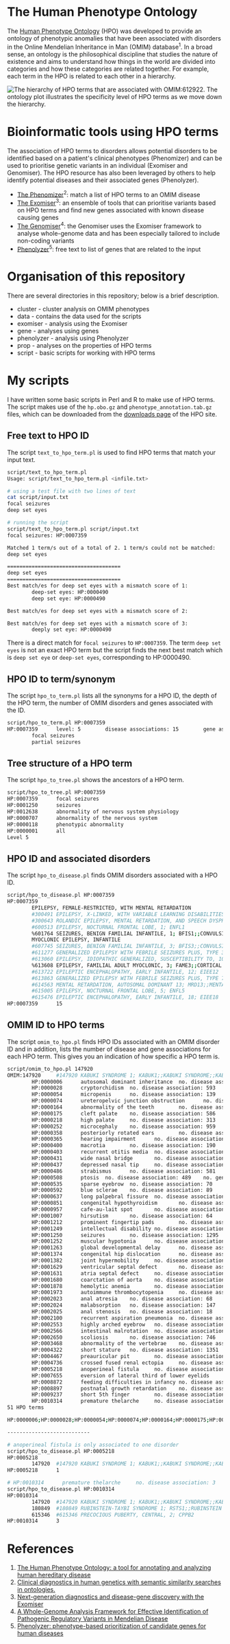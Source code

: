 # The Human Phenotype Ontology

The [Human Phenotype Ontology](http://human-phenotype-ontology.github.io/) (HPO) was developed to provide an ontology of phenotypic anomalies that have been associated with disorders in the Online Mendelian Inheritance in Man (OMIM) database<sup>1</sup>. In a broad sense, an ontology is the philosophical discipline that studies the nature of existence and aims to understand how things in the world are divided into categories and how these categories are related together. For example, each term in the HPO is related to each other in a hierarchy.

![The hierarchy of HPO terms that are associated with OMIM:612922. The ontology plot illustrates the specificity level of HPO terms as we move down the hierarchy.](prop/image/612922.png)

# Bioinformatic tools using HPO terms

The association of HPO terms to disorders allows potential disorders to be identified based on a patient's clinical phenotypes (Phenomizer) and can be used to prioritise genetic variants in an individual (Exomiser and Genomiser). The HPO resource has also been leveraged by others to help identify potential diseases and their associated genes (Phenolyzer).

* [The Phenomizer](http://compbio.charite.de/phenomizer/)<sup>2</sup>: match a list of HPO terms to an OMIM disease
* [The Exomiser](http://www.sanger.ac.uk/science/tools/exomiser)<sup>3</sup>: an ensemble of tools that can prioritise variants based on HPO terms and find new genes associated with known disease causing genes
* [The Genomiser](http://exomiser.github.io/Exomiser/manual/7/quickstart/#genomiser)<sup>4</sup>: the Genomiser uses the Exomiser framework to analyse whole-genome data and has been especially tailored to include non-coding variants
* [Phenolyzer](http://phenolyzer.usc.edu/)<sup>5</sup>: free text to list of genes that are related to the input

# Organisation of this repository

There are several directories in this repository; below is a brief description.

* cluster - cluster analysis on OMIM phenotypes
* data - contains the data used for the scripts
* exomiser - analysis using the Exomiser
* gene - analyses using genes
* phenolyzer - analysis using Phenolyzer
* prop - analyses on the properties of HPO terms
* script - basic scripts for working with HPO terms

# My scripts

I have written some basic scripts in Perl and R to make use of HPO terms. The script makes use of the `hp.obo.gz` and `phenotype_annotation.tab.gz` files, which can be downloaded from the [downloads page](http://human-phenotype-ontology.github.io/downloads.html) of the HPO site.

## Free text to HPO ID

The script `text_to_hpo_term.pl` is used to find HPO terms that match your input text.

```bash
script/text_to_hpo_term.pl 
Usage: script/text_to_hpo_term.pl <infile.txt>

# using a test file with two lines of text
cat script/input.txt 
focal seizures
deep set eyes

# running the script
script/text_to_hpo_term.pl script/input.txt 
focal seizures: HP:0007359

Matched 1 term/s out of a total of 2. 1 term/s could not be matched:
deep set eyes

=====================================
deep set eyes
=====================================
Best match/es for deep set eyes with a mismatch score of 1:
        deep-set eyes: HP:0000490
        deep set eye: HP:0000490

Best match/es for deep set eyes with a mismatch score of 2:

Best match/es for deep set eyes with a mismatch score of 3:
        deeply set eye: HP:0000490
```

There is a direct match for `focal seizures` to `HP:0007359`. The term `deep set eyes` is not an exact HPO term but the script finds the next best match which is `deep set eye` or `deep-set eyes`, corresponding to HP:0000490.

## HPO ID to term/synonym

The script `hpo_to_term.pl` lists all the synonyms for a HPO ID, the depth of the HPO term, the number of OMIM disorders and genes  associated with the ID.

```bash
script/hpo_to_term.pl HP:0007359
HP:0007359      level: 5        disease associations: 15        gene associations: 42
        focal seizures
        partial seizures
```

## Tree structure of a HPO term

The script `hpo_to_tree.pl` shows the ancestors of a HPO term.

```bash
script/hpo_to_tree.pl HP:0007359
HP:0007359      focal seizures
HP:0001250      seizures
HP:0012638      abnormality of nervous system physiology
HP:0000707      abnormality of the nervous system
HP:0000118      phenotypic abnormality
HP:0000001      all
Level 5
```

## HPO ID and associated disorders

The script `hpo_to_disease.pl` finds OMIM disorders associated with a HPO ID.

```bash
script/hpo_to_disease.pl HP:0007359
HP:0007359
        EPILEPSY, FEMALE-RESTRICTED, WITH MENTAL RETARDATION
        #300491 EPILEPSY, X-LINKED, WITH VARIABLE LEARNING DISABILITIES AND BEHAVIORDISORDERS
        #300643 ROLANDIC EPILEPSY, MENTAL RETARDATION, AND SPEECH DYSPRAXIA, X-LINKED;RESDX
        #600513 EPILEPSY, NOCTURNAL FRONTAL LOBE, 1; ENFL1
        %601764 SEIZURES, BENIGN FAMILIAL INFANTILE, 1; BFIS1;;CONVULSIONS, BENIGN FAMILIAL INFANTILE, 1; BFIC1
        MYOCLONIC EPILEPSY, INFANTILE
        #607745 SEIZURES, BENIGN FAMILIAL INFANTILE, 3; BFIS3;;CONVULSIONS, BENIGN FAMILIAL INFANTILE, 3; BFIC3;;SEIZURES, BENIGN FAMILIAL NEONATAL-INFANTILE; BFNIS
        #611277 GENERALIZED EPILEPSY WITH FEBRILE SEIZURES PLUS, TYPE 3; GEFSP3;;GEFS+, TYPE 3; GEFS+3FEBRILE SEIZURES, FAMILIAL, 8, INCLUDED; FEB8, INCLUDED
        #613060 EPILEPSY, IDIOPATHIC GENERALIZED, SUSCEPTIBILITY TO, 10; EIG10GENERALIZED EPILEPSY WITH FEBRILE SEIZURES PLUS, TYPE 5, SUSCEPTIBILITYTO, INCLUDED; GEFS5, INCLUDED;;GEFS+, TYPE 5, SUSCEPTIBILITY TO, INCLUDED;;GEFS+5, SUSCEPTIBILITY TO, INCLUDED;;GEFSP5, SUSCEPTIBILITY TO, INCLUDED;;EPILEPSY, JUVENILE MYOCLONIC, SUSCEPTIBILITY TO, 7, INCLUDED; EJM7,INCLUDED
        %613608 EPILEPSY, FAMILIAL ADULT MYOCLONIC, 3; FAME3;;CORTICAL MYOCLONIC TREMOR WITH EPILEPSY, FAMILIAL, 3; FCMTE3
        #613722 EPILEPTIC ENCEPHALOPATHY, EARLY INFANTILE, 12; EIEE12
        #613863 GENERALIZED EPILEPSY WITH FEBRILE SEIZURES PLUS, TYPE 7; GEFSP7;;GEFS+, TYPE 7; GEFS+7FEBRILE SEIZURES, FAMILIAL, 3B, INCLUDED; FEB3B, INCLUDED
        #614563 MENTAL RETARDATION, AUTOSOMAL DOMINANT 13; MRD13;;MENTAL RETARDATION, AUTOSOMAL DOMINANT, 13, WITH NEURONAL MIGRATIONDEFECTS
        #615005 EPILEPSY, NOCTURNAL FRONTAL LOBE, 5; ENFL5
        #615476 EPILEPTIC ENCEPHALOPATHY, EARLY INFANTILE, 18; EIEE18
HP:0007359      15
```

## OMIM ID to HPO terms

The script `omim_to_hpo.pl` finds HPO IDs associated with an OMIM disorder ID and in addition, lists the number of disease and gene associations for each HPO term. This gives you an indication of how specific a HPO term is.

```bash
script/omim_to_hpo.pl 147920
OMIM:147920     #147920 KABUKI SYNDROME 1; KABUK1;;KABUKI SYNDROME;;KABUKI MAKE-UP SYNDROME; KMS;;NIIKAWA-KUROKI SYNDROME
        HP:0000006      autosomal dominant inheritance  no. disease association: 2675   no. gene association: 1238
        HP:0000028      cryptorchidism  no. disease association: 593    no. gene association: 455
        HP:0000054      micropenis      no. disease association: 139    no. gene association: 137
        HP:0000074      ureteropelvic junction obstruction      no. disease association: 10     no. gene association: 13
        HP:0000164      abnormality of the teeth        no. disease association: 159    no. gene association: 561
        HP:0000175      cleft palate    no. disease association: 586    no. gene association: 352
        HP:0000218      high palate     no. disease association: 313    no. gene association: 340
        HP:0000252      microcephaly    no. disease association: 959    no. gene association: 624
        HP:0000358      posteriorly rotated ears        no. disease association: 127    no. gene association: 238
        HP:0000365      hearing impairment      no. disease association: 483    no. gene association: 888
        HP:0000400      macrotia        no. disease association: 190    no. gene association: 122
        HP:0000403      recurrent otitis media  no. disease association: 54     no. gene association: 56
        HP:0000431      wide nasal bridge       no. disease association: 298    no. gene association: 317
        HP:0000437      depressed nasal tip     no. disease association: 12     no. gene association: 17
        HP:0000486      strabismus      no. disease association: 581    no. gene association: 521
        HP:0000508      ptosis  no. disease association: 489    no. gene association: 397
        HP:0000535      sparse eyebrow  no. disease association: 70     no. gene association: 62
        HP:0000592      blue sclerae    no. disease association: 89     no. gene association: 57
        HP:0000637      long palpebral fissure  no. disease association: 32     no. gene association: 20
        HP:0000851      congenital hypothyroidism       no. disease association: 14     no. gene association: 15
        HP:0000957      cafe-au-lait spot       no. disease association: 79     no. gene association: 81
        HP:0001007      hirsutism       no. disease association: 64     no. gene association: 138
        HP:0001212      prominent fingertip pads        no. disease association: 9      no. gene association: 7
        HP:0001249      intellectual disability no. disease association: 971    no. gene association: 1114
        HP:0001250      seizures        no. disease association: 1295   no. gene association: 1019
        HP:0001252      muscular hypotonia      no. disease association: 1014   no. gene association: 943
        HP:0001263      global developmental delay      no. disease association: 734    no. gene association: 911
        HP:0001374      congenital hip dislocation      no. disease association: 41     no. gene association: 47
        HP:0001382      joint hypermobility     no. disease association: 234    no. gene association: 199
        HP:0001629      ventricular septal defect       no. disease association: 304    no. gene association: 206
        HP:0001631      atria septal defect     no. disease association: 244    no. gene association: 205
        HP:0001680      coarctation of aorta    no. disease association: 42     no. gene association: 47
        HP:0001878      hemolytic anemia        no. disease association: 73     no. gene association: 84
        HP:0001973      autoimmune thrombocytopenia     no. disease association: 14     no. gene association: 24
        HP:0002023      anal atresia    no. disease association: 68     no. gene association: 105
        HP:0002024      malabsorption   no. disease association: 147    no. gene association: 172
        HP:0002025      anal stenosis   no. disease association: 18     no. gene association: 25
        HP:0002100      recurrent aspiration pneumonia  no. disease association: 6      no. gene association: 4
        HP:0002553      highly arched eyebrow   no. disease association: 96     no. gene association: 82
        HP:0002566      intestinal malrotation  no. disease association: 92     no. gene association: 66
        HP:0002650      scoliosis       no. disease association: 746    no. gene association: 567
        HP:0003468      abnormality of the vertebrae    no. disease association: 20     no. gene association: 291
        HP:0004322      short stature   no. disease association: 1351   no. gene association: 811
        HP:0004467      preauricular pit        no. disease association: 34     no. gene association: 37
        HP:0004736      crossed fused renal ectopia     no. disease association: 2      no. gene association: 5
        HP:0005218      anoperineal fistula     no. disease association: 1      no. gene association: 2
        HP:0007655      eversion of lateral third of lower eyelids      no. disease association: 2      no. gene association: 4
        HP:0008872      feeding difficulties in infancy no. disease association: 240    no. gene association: 287
        HP:0008897      postnatal growth retardation    no. disease association: 87     no. gene association: 101
        HP:0009237      short 5th finger        no. disease association: 15     no. gene association: 25
        HP:0010314      premature thelarche     no. disease association: 3      no. gene association: 5
51 HPO terms

HP:0000006;HP:0000028;HP:0000054;HP:0000074;HP:0000164;HP:0000175;HP:0000218;HP:0000252;HP:0000358;HP:0000365;HP:0000400;HP:0000403;HP:0000431;HP:0000437;HP:0000486;HP:0000508;HP:0000535;HP:0000592;HP:0000637;HP:0000851;HP:0000957;HP:0001007;HP:0001212;HP:0001249;HP:0001250;HP:0001252;HP:0001263;HP:0001374;HP:0001382;HP:0001629;HP:0001631;HP:0001680;HP:0001878;HP:0001973;HP:0002023;HP:0002024;HP:0002025;HP:0002100;HP:0002553;HP:0002566;HP:0002650;HP:0003468;HP:0004322;HP:0004467;HP:0004736;HP:0005218;HP:0007655;HP:0008872;HP:0008897;HP:0009237;HP:0010314;

---------------------------

# anoperineal fistula is only associated to one disorder
script/hpo_to_disease.pl HP:0005218
HP:0005218
        147920  #147920 KABUKI SYNDROME 1; KABUK1;;KABUKI SYNDROME;;KABUKI MAKE-UP SYNDROME; KMS;;NIIKAWA-KUROKI SYNDROME
HP:0005218      1

# HP:0010314      premature thelarche     no. disease association: 3      no. gene association: 5
script/hpo_to_disease.pl HP:0010314 
HP:0010314
        147920  #147920 KABUKI SYNDROME 1; KABUK1;;KABUKI SYNDROME;;KABUKI MAKE-UP SYNDROME; KMS;;NIIKAWA-KUROKI SYNDROME
        180849  #180849 RUBINSTEIN-TAYBI SYNDROME 1; RSTS1;;RUBINSTEIN SYNDROME;;BROAD THUMBS AND GREAT TOES, CHARACTERISTIC FACIES, AND MENTAL RETARDATION;;BROAD THUMB-HALLUX SYNDROME
        615346  #615346 PRECOCIOUS PUBERTY, CENTRAL, 2; CPPB2
HP:0010314      3
```

# References

1. [The Human Phenotype Ontology: a tool for annotating and analyzing human hereditary disease](https://www.ncbi.nlm.nih.gov/pubmed/18950739)
2. [Clinical diagnostics in human genetics with semantic similarity searches in ontologies.](https://www.ncbi.nlm.nih.gov/pubmed/19800049)
3. [Next-generation diagnostics and disease-gene discovery with the Exomiser](https://www.ncbi.nlm.nih.gov/pubmed/26562621)
4. [A Whole-Genome Analysis Framework for Effective Identification of Pathogenic Regulatory Variants in Mendelian Disease](https://www.ncbi.nlm.nih.gov/pubmed/27569544)
5. [Phenolyzer: phenotype-based prioritization of candidate genes for human diseases](https://www.ncbi.nlm.nih.gov/pubmed/26192085)

